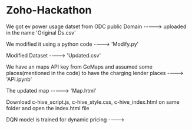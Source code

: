 # Zoho-Hackathon
We got ev power usage datset from ODC public Domain -----> uploaded in the name 'Original Ds.csv'

We modified it using a python code ----> 'Modify.py'

Modified Dataset ----> 'Updated.csv'

We have an maps API key from GoMaps and assumed some places(mentioned in the code) to have the charging lender places ----> 'API.ipynb'

The updated map -----> 'Map.html'

Download c-hive_script.js, c-hive_style.css, c-hive_index.html on same folder and open the index.html file

DQN model is trained for dynamic pricing ---->



